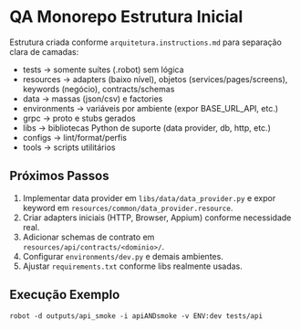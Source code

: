 # QA Monorepo Estrutura Inicial

Estrutura criada conforme `arquitetura.instructions.md` para separação clara de camadas:

- tests → somente suítes (.robot) sem lógica
- resources → adapters (baixo nível), objetos (services/pages/screens), keywords (negócio), contracts/schemas
- data → massas (json/csv) e factories
- environments → variáveis por ambiente (expor BASE_URL_API, etc.)
- grpc → proto e stubs gerados
- libs → bibliotecas Python de suporte (data provider, db, http, etc.)
- configs → lint/format/perfis
- tools → scripts utilitários

## Próximos Passos
1. Implementar data provider em `libs/data/data_provider.py` e expor keyword em `resources/common/data_provider.resource`.
2. Criar adapters iniciais (HTTP, Browser, Appium) conforme necessidade real.
3. Adicionar schemas de contrato em `resources/api/contracts/<dominio>/`.
4. Configurar `environments/dev.py` e demais ambientes.
5. Ajustar `requirements.txt` conforme libs realmente usadas.

## Execução Exemplo
```
robot -d outputs/api_smoke -i apiANDsmoke -v ENV:dev tests/api
```
